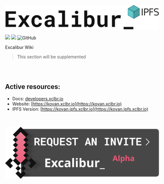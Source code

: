 ![](https://raw.githubusercontent.com/xclbrio/styleGuide/master/excaliburIPFS.svg?sanitize=true&width=300)

[![](https://img.shields.io/badge/project-Excalibur__-ef5777.svg?style=popout-square)](https://github.com/xclbrio)
[![](https://img.shields.io/badge/network-kovan-%23690496.svg?style=popout-square)](https://kovan.etherscan.io/)
![GitHub](https://img.shields.io/github/license/mashape/apistatus.svg?style=popout-square)

Excalibur Wiki
> This section will be supplemented

<br/><br/>
## Active resources:

* Docs: [developers.xclbr.io](developers.xclbr.io)
* Website: [https://kovan.xclbr.io](https://kovan.xclbr.io)
* IPFS Version: [https://kovan.ipfs.xclbr.io](https://kovan.ipfs.xclbr.io)

<br/><br/>
[![](https://raw.githubusercontent.com/xclbrio/styleGuide/master/invite.svg?sanitize=true)](https://docs.google.com/forms/d/e/1FAIpQLSdId6Dl12C6A1xH8M-iSAsNwBPvs7a7-sAHP1Hs0xaNEsRZeg/viewform)
